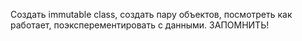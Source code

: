 Создать immutable class, создать пару объектов, посмотреть как работает, поэксперементировать с данными. ЗАПОМНИТЬ!